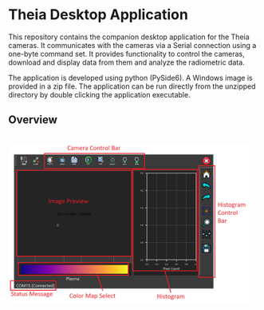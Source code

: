 # Theia Desktop Application

This repository contains the companion desktop application for the Theia cameras. It communicates with the cameras via a Serial connection using a one-byte command set. It provides functionality to control the cameras, download and display data from them and analyze the radiometric data. <br>

The application is developed using python (PySide6). A Windows image is provided in a zip file. The application can be run directly from the unzipped directory by double clicking the application executable.

## Overview

<br>
<img src="screenshots/controls.png" width="480" height="320">
